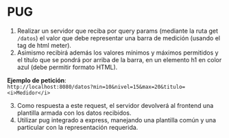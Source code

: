 # PUG

1. Realizar un servidor que reciba por query params (mediante la ruta get `/datos`) el valor que debe representar una barra de medición (usando el tag de html meter).
2. Asimismo recibirá además los valores mínimos y máximos permitidos y el título que se pondrá por arriba de la barra, en un elemento h1 en color azul (debe permitir formato HTML).

**Ejemplo de petición**:  
`http://localhost:8080/datos?min=10&nivel=15&max=20&titulo=<i>Medidor</i>`

3. Como respuesta a este request, el servidor devolverá al frontend una plantilla armada con los datos recibidos.
4. Utilizar pug integrado a express, manejando una plantilla común y una particular con la representación requerida.

